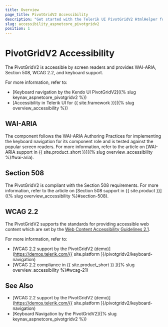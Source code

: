 ```yaml
---
title: Overview
page_title: PivotGridV2 Accessibility
description: "Get started with the Telerik UI PivotGridV2 HtmlHelper for {{ site.framework }} and learn about its accessibility support for WAI-ARIA, Section 508, and WCAG 2.2."
slug: accessibility_aspnetcore_pivotgridv2
position: 1
---
```


# PivotGridV2 Accessibility

The PivotGridV2 is accessible by screen readers and provides WAI-ARIA, Section 508, WCAG 2.2, and keyboard support.

For more information, refer to:
* [Keyboard navigation by the Kendo UI PivotGridV2]({% slug keynav_aspnetcore_pivotgridv2 %})
* [Accessibility in Telerik UI for {{ site.framework }}]({% slug overview_accessibility %})

## WAI-ARIA

The component follows the WAI-ARIA Authoring Practices for implementing the keyboard navigation for its component role and is tested against the popular screen readers. For more information, refer to the article on [WAI-ARIA support in {{ site.product_short }}]({% slug overview_accessibility %}#wai-aria).

## Section 508

The PivotGridV2 is compliant with the Section 508 requirements. For more information, refer to the article on [Section 508 support in {{ site.product }}]({% slug overview_accessibility %}#section-508).

## WCAG 2.2

The PivotGridV2 supports the standards for providing accessible web content which are set by the [Web Content Accessibility Guidelines 2.1](https://www.w3.org/TR/WCAG/).

For more information, refer to:
* [WCAG 2.2 support by the PivotGridV2 (demo)](https://demos.telerik.com/{{ site.platform }}/pivotgridv2/keyboard-navigation)
* [WCAG 2.2 compliance in {{ site.product_short }} ]({% slug overview_accessibility %}#wcag-21)

## See Also

* [WCAG 2.2 support by the PivotGridV2 (demo)](https://demos.telerik.com/{{ site.platform }}/pivotgridv2/keyboard-navigation)
* [Keyboard Navigation by the PivotGridV2]({% slug keynav_aspnetcore_pivotgridv2 %})
